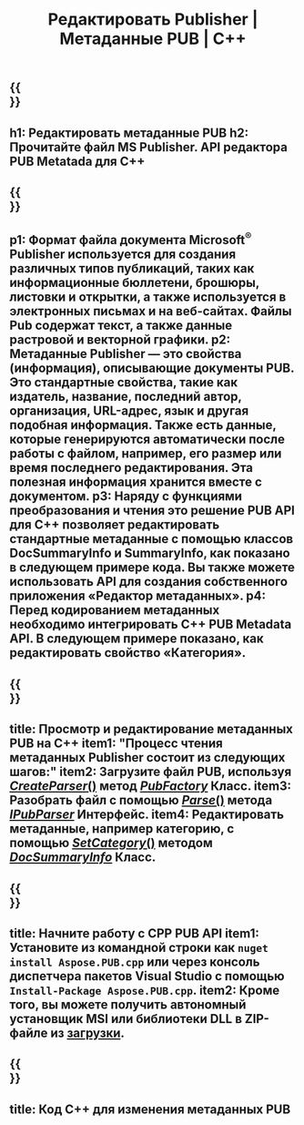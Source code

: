 ﻿---
translation: true
template: /_templates/metadata-cpp.md
title: Редактировать Publisher | Метаданные PUB | С++
description: Чтение метаданных файлов Publisher с помощью решения PUB C++ API. Локальный API C++ предоставляет доступ к свойствам SummaryInfo и DocSummaryInfo.
url: /cpp/metadata/pub/
metakeywords: редактировать метаданные публикации, метаданные файла публикации, редактор метаданных Publisher, читать метаданные файла публикации, читать метаданные публикации
family: pub
platformtag: cpp
feature: metadata
aliases: /cpp/метаданные/
---

{{<section banner>}}
---
h1: Редактировать метаданные PUB
h2: Прочитайте файл MS Publisher. API редактора PUB Metatada для C++
---

{{<section overview>}}
---
p1: Формат файла документа Microsoft<sup>®</sup> Publisher используется для создания различных типов публикаций, таких как информационные бюллетени, брошюры, листовки и открытки, а также используется в электронных письмах и на веб-сайтах. Файлы Pub содержат текст, а также данные растровой и векторной графики.
p2: Метаданные Publisher — это свойства (информация), описывающие документы PUB. Это стандартные свойства, такие как издатель, название, последний автор, организация, URL-адрес, язык и другая подобная информация. Также есть данные, которые генерируются автоматически после работы с файлом, например, его размер или время последнего редактирования. Эта полезная информация хранится вместе с документом.
p3: Наряду с функциями преобразования и чтения это решение PUB API для C++ позволяет редактировать стандартные метаданные с помощью классов DocSummaryInfo и SummaryInfo, как показано в следующем примере кода. Вы также можете использовать API для создания собственного приложения «Редактор метаданных».
p4: Перед кодированием метаданных необходимо интегрировать C++ PUB Metadata API. В следующем примере показано, как редактировать свойство «Категория».
---

{{<section feature1>}}
---
title: Просмотр и редактирование метаданных PUB на C++
item1: "Процесс чтения метаданных Publisher состоит из следующих шагов:"
item2: Загрузите файл PUB, используя [*CreateParser*()](https://reference.aspose.com/pub/cpp/class/aspose.pub.pub_factory#a88c04c4c35d45ee8febc7e1554d03c4b) метод [*PubFactory*](https://reference.aspose.com/pub/cpp/class/aspose.pub.pub_factory) Класс.
item3: Разобрать файл с помощью [*Parse*()](https://reference.aspose.com/pub/cpp/class/aspose.pub.i_pub_parser#ae9fc7043f382a5b4a7b694f0fe477915) метода [*IPubParser*](https://reference.aspose.com/pub/cpp/class/aspose.pub.i_pub_parser) Интерфейс.
item4: Редактировать метаданные, например категорию, с помощью [*SetCategory*()](https://reference.aspose.com/pub/cpp/class/aspose.pub.doc_summary_info#a2e023fe8e8ecd0bf03bb6c9d561f8fec) методом [*DocSummaryInfo*](https://reference.aspose.com/pub/cpp/class/aspose.pub.doc_summary_info) Класс.
---

{{<section feature2>}}
---
title: Начните работу с CPP PUB API
item1: Установите из командной строки как ```nuget install Aspose.PUB.cpp``` или через консоль диспетчера пакетов Visual Studio с помощью ```Install-Package Aspose.PUB.cpp```.
item2: Кроме того, вы можете получить автономный установщик MSI или библиотеки DLL в ZIP-файле из [загрузки](https://releases.aspose.com/pub/cpp/).
---

{{<section codeexample>}}
---
title: Код C++ для изменения метаданных PUB
---
